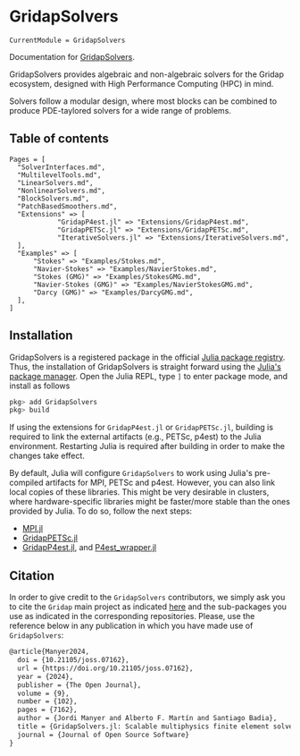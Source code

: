 # GridapSolvers

```@meta
CurrentModule = GridapSolvers
```

Documentation for [GridapSolvers](https://github.com/gridap/GridapSolvers.jl).

GridapSolvers provides algebraic and non-algebraic solvers for the Gridap ecosystem, designed with High Performance Computing (HPC) in mind.

Solvers follow a modular design, where most blocks can be combined to produce PDE-taylored solvers for a wide range of problems.

## Table of contents

```@contents
Pages = [
  "SolverInterfaces.md",
  "MultilevelTools.md",
  "LinearSolvers.md",
  "NonlinearSolvers.md",
  "BlockSolvers.md",
  "PatchBasedSmoothers.md",
  "Extensions" => [
            "GridapP4est.jl" => "Extensions/GridapP4est.md",
            "GridapPETSc.jl" => "Extensions/GridapPETSc.md",
            "IterativeSolvers.jl" => "Extensions/IterativeSolvers.md",
  ],
  "Examples" => [
      "Stokes" => "Examples/Stokes.md",
      "Navier-Stokes" => "Examples/NavierStokes.md",
      "Stokes (GMG)" => "Examples/StokesGMG.md",
      "Navier-Stokes (GMG)" => "Examples/NavierStokesGMG.md",
      "Darcy (GMG)" => "Examples/DarcyGMG.md",
  ],
]
```

## Installation

GridapSolvers is a registered package in the official [Julia package registry](https://github.com/JuliaRegistries/General).  Thus, the installation of GridapSolvers is straight forward using the [Julia's package manager](https://julialang.github.io/Pkg.jl/v1/). Open the Julia REPL, type `]` to enter package mode, and install as follows

```julia
pkg> add GridapSolvers
pkg> build
```

If using the extensions for `GridapP4est.jl` or `GridapPETSc.jl`, building is required to link the external artifacts (e.g., PETSc, p4est) to the Julia environment. Restarting Julia is required after building in order to make the changes take effect.

By default, Julia will configure `GridapSolvers` to work using Julia's pre-compiled artifacts for MPI, PETSc and p4est. However, you can also link local copies of these libraries. This might be very desirable in clusters, where hardware-specific libraries might be faster/more stable than the ones provided by Julia. To do so, follow the next steps:

- [MPI.jl](https://juliaparallel.org/MPI.jl/stable/configuration/)
- [GridapPETSc.jl](https://github.com/gridap/GridapPETSc.jl)
- [GridapP4est.jl](https://github.com/gridap/GridapP4est.jl), and [P4est_wrapper.jl](https://github.com/gridap/p4est_wrapper.jl)

## Citation

In order to give credit to the `GridapSolvers` contributors, we simply ask you to cite the `Gridap` main project as indicated [here](https://github.com/gridap/Gridap.jl#how-to-cite-gridap) and the sub-packages you use as indicated in the corresponding repositories. Please, use the reference below in any publication in which you have made use of `GridapSolvers`:

```latex
@article{Manyer2024, 
  doi = {10.21105/joss.07162}, 
  url = {https://doi.org/10.21105/joss.07162}, 
  year = {2024}, 
  publisher = {The Open Journal}, 
  volume = {9}, 
  number = {102}, 
  pages = {7162}, 
  author = {Jordi Manyer and Alberto F. Martín and Santiago Badia}, 
  title = {GridapSolvers.jl: Scalable multiphysics finite element solvers in Julia}, 
  journal = {Journal of Open Source Software} 
} 
```
